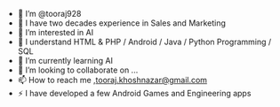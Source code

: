 - 👋 I’m @tooraj928
- 👀 I have two decades experience in Sales and Marketing
- 👀 I’m interested in AI
- 👀 I understand HTML & PHP / Android / Java / Python Programming / SQL
- 🌱 I’m currently learning AI
- 💞️ I’m looking to collaborate on ...
- 📫 How to reach me ,tooraj.khoshnazar@gmail.com
- ⚡ I have developed a few Android Games and Engineering apps

<!---
tooraj928/tooraj928 is a ✨ special ✨ repository because its `README.md` (this file) appears on your GitHub profile.
You can click the Preview link to take a look at your changes.
--->
